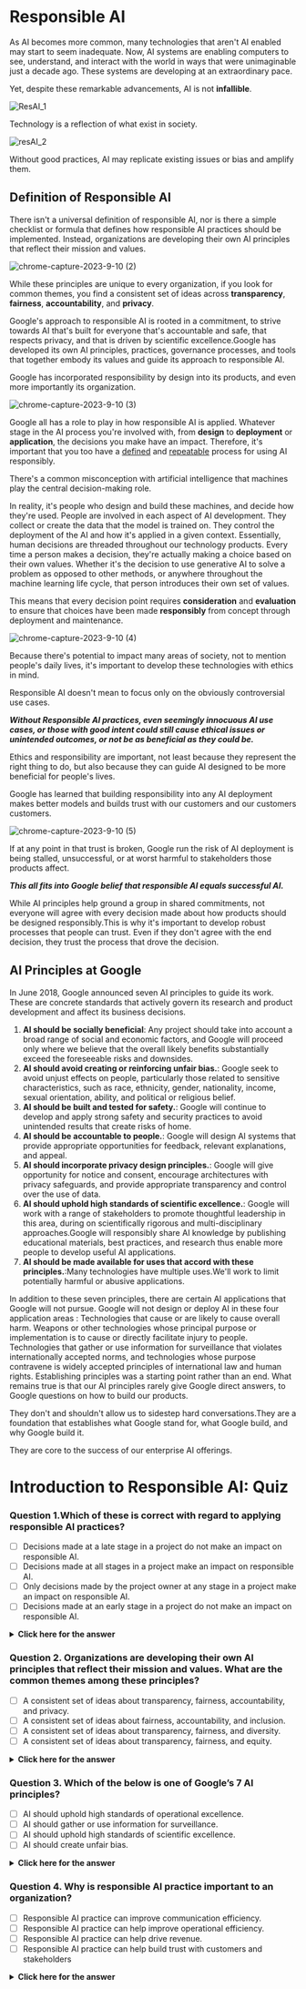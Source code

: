 # Responsible AI

As AI becomes more common, many technologies that aren't AI enabled may start to seem inadequate.
Now, AI systems are enabling computers to see, understand, and interact with the world in ways that were unimaginable just a decade ago.
These systems are developing at an extraordinary pace.

Yet, despite these remarkable advancements, AI is not **infallible**.


![ResAI_1](https://github.com/ngchub/Google-Cloud-Workshops/assets/28653377/efb3256c-338e-4fcf-9230-d73c5e578a05)

Technology is a reflection of what exist in society.

![resAI_2](https://github.com/ngchub/Google-Cloud-Workshops/assets/28653377/fe3a95a9-ab58-4c12-bca7-656096447c13)

Without good practices, AI may replicate existing issues or bias and amplify them.

## Definition of Responsible AI

There isn't a universal definition of responsible AI, nor is there a simple checklist or formula that defines how responsible AI practices should be implemented.
Instead, organizations are developing their own AI principles that reflect their mission and values.


![chrome-capture-2023-9-10 (2)](https://github.com/ngchub/Google-Cloud-Workshops/assets/28653377/2c258b3e-b621-4c34-b5a5-234f8e92c99a)

While these principles are unique to every organization, if you look for common themes, you find a consistent set of ideas across **transparency**, **fairness**, **accountability**, and **privacy**.

Google's approach to responsible AI is rooted in a commitment, to strive towards AI that's built for everyone that's accountable and safe, that respects privacy, and that is driven by scientific excellence.Google has developed its own AI principles, practices, governance processes, and tools that together embody its values and guide its approach to responsible AI.

Google has incorporated responsibility by design into its products, and even more importantly its organization.

![chrome-capture-2023-9-10 (3)](https://github.com/ngchub/Google-Cloud-Workshops/assets/28653377/e5c84b4c-ab60-44bc-80ce-80fff7bcbc01)


Google all has a role to play in how responsible AI is applied. Whatever stage in the AI process you're involved with, from **design** to **deployment** or **application**, the decisions you make have an impact. Therefore, it's important that you too have a <ins>defined</ins> and <ins>repeatable</ins> process for using AI responsibly.

There's a common misconception with artificial intelligence that machines play the central decision-making role. 

In reality, it's people who design and build these machines, and decide how they're used.
People are involved in each aspect of AI development.
They collect or create the data that the model is trained on.
They control the deployment of the AI and how it's applied in a given context.
Essentially, human decisions are threaded throughout our technology products.
Every time a person makes a decision, they're actually making a choice based on their own values.
Whether it's the decision to use generative AI to solve a problem as opposed to other methods, or anywhere throughout the machine learning life cycle, that person introduces their own set of values.

This means that every decision point requires **consideration** and **evaluation** to ensure that choices have been made **responsibly** from concept through deployment and maintenance.

![chrome-capture-2023-9-10 (4)](https://github.com/ngchub/Google-Cloud-Workshops/assets/28653377/875d2c11-0856-4bdb-96f0-345ffdcbd69a)

Because there's potential to impact many areas of society, not to mention people's daily lives, it's important to develop these technologies with ethics in mind.

Responsible AI doesn't mean to focus only on the obviously controversial use cases.

***Without Responsible AI practices, even seemingly innocuous AI use cases, or those with good intent could still cause ethical issues or unintended outcomes, or not be as beneficial as they could be.***

Ethics and responsibility are important, not least because they represent the right thing to do, but also because they can guide AI designed to be more beneficial for people's lives.

Google has learned that building responsibility into any AI deployment makes better models and builds trust with our customers and our customers customers. 

![chrome-capture-2023-9-10 (5)](https://github.com/ngchub/Google-Cloud-Workshops/assets/28653377/58e49d24-88f6-417c-ac45-963c109c254b)

If at any point in that trust is broken, Google run the risk of AI deployment is being stalled, unsuccessful, or at worst harmful to stakeholders those products affect.


***This all fits into Google belief that responsible AI equals successful AI.***


While AI principles help ground a group in shared commitments, not everyone will agree with every decision made about how products should be designed responsibly.This is why it's important to develop robust processes that people can trust. Even if they don't agree with the end decision, they trust the process that drove the decision.

## AI Principles at Google

In June 2018, Google announced seven AI principles to guide its work.
These are concrete standards that actively govern its research and product development and affect its business decisions.
1. **AI should be socially beneficial**: Any project should take into account a broad range of social and economic factors, and Google will proceed only where we believe that the overall likely benefits substantially exceed the foreseeable risks and downsides.
2. **AI should avoid creating or reinforcing unfair bias.**: Google seek to avoid unjust effects on people, particularly those related to sensitive characteristics, such as race, ethnicity, gender, nationality, income, sexual orientation, ability, and political or religious belief.
3. **AI should be built and tested for safety.**: Google will continue to develop and apply strong safety and security practices to avoid unintended results that create risks of home.
4. **AI should be accountable to people.**: Google will design AI systems that provide appropriate opportunities for feedback, relevant explanations, and appeal.
5. **AI should incorporate privacy design principles.**: Google will give opportunity for notice and consent, encourage architectures with privacy safeguards, and provide appropriate transparency and control over the use of data.
6. **AI should uphold high standards of scientific excellence.**: Google will work with a range of stakeholders to promote thoughtful leadership in this area, during on scientifically rigorous and multi-disciplinary approaches.Google will responsibly share AI knowledge by publishing educational materials, best practices, and research thus enable more people to develop useful AI applications.
7. **AI should be made available for uses that accord with these principles.**:Many technologies have multiple uses.We'll work to limit potentially harmful or abusive applications.

In addition to these seven principles, there are certain AI applications that Google will not pursue. Google will not design or deploy AI in these four application areas : Technologies that cause or are likely to cause overall harm. 
Weapons or other technologies whose principal purpose or implementation is to cause or directly facilitate injury to people. Technologies that gather or use information for surveillance that violates internationally accepted norms, and technologies whose purpose contravene is widely accepted principles of international law and human rights. Establishing principles was a starting point rather than an end.
What remains true is that our AI principles rarely give Google direct answers, to Google questions on how to build our products.
   
They don't and shouldn't allow us to sidestep hard conversations.They are a foundation that establishes what Google stand for, what Google build, and why Google build it.


They are core to the success of our enterprise AI offerings.


# Introduction to Responsible AI: Quiz

<h3> Question 1.Which of these is correct with regard to applying responsible AI practices? </h3>

- [ ] Decisions made at a late stage in a project do not make an impact on responsible AI. <br/>
- [ ] Decisions made at all stages in a project make an impact on responsible AI. <br/>
- [ ] Only decisions made by the project owner at any stage in a project make an impact on responsible AI. <br/>
- [ ] Decisions made at an early stage in a project do not make an impact on responsible AI. <br/>
</div>

<details>
  <summary><b>Click here for the answer</b></summary>
<br>
<div id="q79" class="collapse">
   
- [ ] Decisions made at a late stage in a project do not make an impact on responsible AI. <br/>
- [x] Decisions made at all stages in a project make an impact on responsible AI. <br/>
- [ ] Only decisions made by the project owner at any stage in a project make an impact on responsible AI. <br/>
- [ ] Decisions made at an early stage in a project do not make an impact on responsible AI. <br/>

 </b>
</div>
</details>


<h3> Question 2. Organizations are developing their own AI principles that reflect their mission and values. What are the common themes among these principles? </h3>

- [ ] A consistent set of ideas about transparency, fairness, accountability, and privacy. <br/>
- [ ] A consistent set of ideas about fairness, accountability, and inclusion. <br/>
- [ ] A consistent set of ideas about transparency, fairness, and diversity. <br/>
- [ ] A consistent set of ideas about transparency, fairness, and equity. <br/>
</div>

<details>
  <summary><b>Click here for the answer</b></summary>
<br>
<div id="q79" class="collapse">
   
- [x] A consistent set of ideas about transparency, fairness, accountability, and privacy. <br/>
- [ ] A consistent set of ideas about fairness, accountability, and inclusion. <br/>
- [ ] A consistent set of ideas about transparency, fairness, and diversity. <br/>
- [ ] A consistent set of ideas about transparency, fairness, and equity. <br/>

 </b>
</div>
</details>


<h3> Question 3. Which of the below is one of Google’s 7 AI principles? </h3>

- [ ] AI should uphold high standards of operational excellence.
- [ ] AI should gather or use information for surveillance.
- [ ] AI should uphold high standards of scientific excellence.
- [ ] AI should create unfair bias.

</div>

<details>
  <summary><b>Click here for the answer</b></summary>
<br>
<div id="q79" class="collapse">
  
- [ ] AI should uphold high standards of operational excellence.
- [ ] AI should gather or use information for surveillance.
- [x] AI should uphold high standards of scientific excellence.
- [ ] AI should create unfair bias.

 </b>
</div>
</details>

<h3> Question 4. Why is responsible AI practice important to an organization? </h3>

- [ ] Responsible AI practice can improve communication efficiency.
- [ ] Responsible AI practice can help improve operational efficiency.
- [ ] Responsible AI practice can help drive revenue.
- [ ] Responsible AI practice can help build trust with customers and stakeholders

</div>

<details>
  <summary><b>Click here for the answer</b></summary>
<br>
<div id="q79" class="collapse">
  
- [ ] Responsible AI practice can improve communication efficiency.
- [ ] Responsible AI practice can help improve operational efficiency.
- [ ] Responsible AI practice can help drive revenue.
- [x] Responsible AI practice can help build trust with customers and stakeholders

 </b>
</div>
</details>




